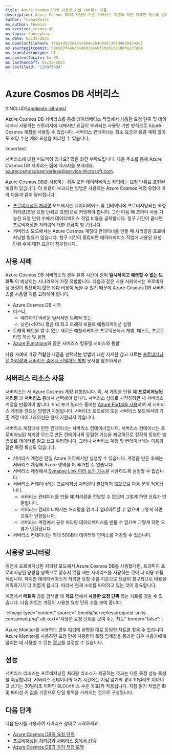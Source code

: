 ```yaml
---
title: Azure Cosmos DB의 사용량 기반 서버리스 제품
description: Azure Cosmos DB의 사용량 기반 서버리스 제품에 대한 자세한 정보를 알아봅니다.
author: ThomasWeiss
ms.author: thweiss
ms.service: cosmos-db
ms.topic: conceptual
ms.date: 05/25/2021
ms.openlocfilehash: 146a1dba3e13ac594e3b4d9edc358d46b0d54201
ms.sourcegitcommit: 58e5d3f4a6cb44607e946f6b931345b6fe237e0e
ms.translationtype: HT
ms.contentlocale: ko-KR
ms.lasthandoff: 05/25/2021
ms.locfileid: "110378494"
---
```

# <a name="azure-cosmos-db-serverless"></a>Azure Cosmos DB 서버리스
[!INCLUDE[appliesto-all-apis](includes/appliesto-all-apis.md)]

Azure Cosmos DB 서버리스를 통해 데이터베이스 작업에서 사용한 요청 단위 및 데이터에서 사용하는 스토리지에 대해서만 요금이 부과되는 사용량 기반 방식으로 Azure Cosmos 계정을 사용할 수 있습니다. 서버리스 컨테이너는 최소 요금과 용량 계획 없이도 초당 수천 개의 요청을 처리할 수 있습니다.

> [!IMPORTANT] 
> 서버리스에 대한 피드백이 있나요? 많은 의견 부탁드립니다. 다음 주소를 통해 Azure Cosmos DB 서버리스 팀에 메시지를 보내세요. [azurecosmosdbserverless@service.microsoft.com](mailto:azurecosmosdbserverless@service.microsoft.com).

Azure Cosmos DB를 사용하는 경우 모든 데이터베이스 작업에는 [요청 단위](request-units.md)로 표현된 비용이 있습니다. 이 비용이 부과되는 방법은 사용하는 Azure Cosmos 계정 유형에 따라 다음과 같이 달라집니다.

- [프로비저닝된 처리량](set-throughput.md) 모드에서는 데이터베이스 및 컨테이너에 프로비저닝되는 특정 처리량(초당 요청 단위로 표현)으로 커밋해야 합니다. 그런 다음 매 초마다 사용 가능한 요청 단위 수에서 데이터베이스 작업 비용을 공제합니다. 청구 기간이 끝나면 프로비저닝한 처리량에 대한 요금이 청구됩니다.
- 서버리스 모드에서는 Azure Cosmos 계정에 컨테이너를 만들 때 처리량을 프로비저닝할 필요가 없습니다. 청구 기간이 종료되면 데이터베이스 작업에 사용된 요청 단위 수에 대한 요금이 청구됩니다.

## <a name="use-cases"></a>사용 사례

Azure Cosmos DB 서버리스의 경우 유휴 시간이 길며 **일시적이고 예측할 수 없는 트래픽** 이 예상되는 시나리오에 가장 적합합니다. 다음과 같은 사용 사례에서는 프로비저닝 용량이 필요하지 않은 데다 비용이 높을 수 있기 때문에 Azure Cosmos DB 서버리스를 사용할 지를 고려해야 합니다.

- Azure Cosmos DB 시작
- 버스티,
    - 예측하기 어려운 일시적인 트래픽 또는
    - 낮은(<10%) 평균 대 최고 트래픽 비율로 애플리케이션 실행
- 트래픽 패턴을 알 수 없는 새로운 애플리케이션 프로덕션에서 개발, 테스트, 프로토타입 작성 및 실행
- [Azure Functions](../azure-functions/functions-overview.md)와 같은 서버리스 컴퓨팅 서비스와 통합

사용 사례에 가장 적합한 제품을 선택하는 방법에 대한 자세한 참고 자료는 [프로비저닝된 처리량과 서버리스 중에서 선택하는 방법](throughput-serverless.md) 문서를 참조하세요.

## <a name="using-serverless-resources"></a>서버리스 리소스 사용

서버리스는 새 Azure Cosmos 계정 유형입니다. 즉, 새 계정을 만들 때 **프로비저닝된 처리량** 과 **서버리스** 중에서 선택해야 합니다. 서버리스 상태로 시작하려면 새 서버리스 계정을 만들어야 합니다. 미리 보기 릴리스 중에는 [Azure Portal을 사용](create-cosmosdb-resources-portal.md)하여 새 서버리스 계정을 만드는 방법만 지원됩니다. 서버리스 모드로의 또는 서버리스 모드에서의 기존 계정 마이그레이션은 현재 지원되지 않습니다.

서버리스 계정에서 만든 컨테이너는 서버리스 컨테이너입니다. 서버리스 컨테이너는 프로비저닝된 처리량 모드로 만든 컨테이너와 동일한 기능을 제공하므로 정확히 동일한 방법으로 데이터를 읽고 쓰고 쿼리합니다. 그러나 서버리스 계정 및 컨테이너에는 다음과 같은 특정 특성도 있습니다.

- 서버리스 계정은 단일 Azure 지역에서만 실행할 수 있습니다. 계정을 만든 후에는 서버리스 계정에 Azure 영역을 더 추가할 수 없습니다.
- 서버리스 계정에서 [Synapse Link 미리 보기 기능](synapse-link.md)을 사용하도록 설정할 수 없습니다.
- 서버리스 컨테이너에는 프로비저닝 처리량이 필요하지 않으므로 다음 문이 적용됩니다.
    - 서버리스 컨테이너를 만들 때 처리량을 전달할 수 없으며 그렇게 하면 오류가 반환됩니다.
    - 서버리스 컨테이너에서는 처리량을 읽거나 업데이트할 수 없으며 그렇게 하면 오류가 반환됩니다.
    - 서버리스 계정에서 공유 처리량 데이터베이스를 만들 수 없으며 그렇게 하면 오류가 반환됩니다.
- 서버리스 컨테이너는 최대 50GB의 데이터와 인덱스를 저장할 수 있습니다.

## <a name="monitoring-your-consumption"></a>사용량 모니터링

이전에 프로비저닝된 처리량 모드에서 Azure Cosmos DB를 사용했다면, 트래픽이 프로비저닝된 용량을 양쪽으로 맞추지 않을 때는 서버리스를 사용하는 것이 더 비용 효율적입니다. 하지만 데이터베이스가 처리한 요청 수를 기준으로 요금이 청구되므로 비용을 예측하기가 더 어렵게 됩니다. 따라서 현재 소비를 파악하고 있는 것이 중요합니다.

계정에서 **메트릭** 창을 검색할 때 **개요** 탭에서 **사용한 요청 단위** 라는 차트를 찾을 수 있습니다. 다음 차트는 계정이 사용한 요청 단위 수를 보여 줍니다.

:::image type="content" source="./media/serverless/request-units-consumed.png" alt-text="사용한 요청 단위를 보여 주는 차트" border="false":::

Azure Monitor를 사용하는 경우 [여기](monitor-request-unit-usage.md)에 설명된 대로 동일한 차트를 찾을 수 있습니다. Azure Monitor를 사용하면 요청 단위 사용량이 특정 임계값을 통과한 경우 사용자에게 알리는 데 사용할 수 있는 [경고](../azure-monitor/alerts/alerts-metric-overview.md)를 설정할 수 있습니다.

## <a name="performance"></a><a id="performance"></a>성능

서버리스 리소스는 프로비저닝된 처리량 리소스가 제공하는 것과는 다른 특정 성능 특성을 제공합니다. 서버리스 컨테이너의 대기 시간에는 지점 읽기의 경우 10밀리초 이하이고 쓰기는 30밀리초 이하인 SLO(서비스 수준 목표)가 적용됩니다. 지점 읽기 작업은 ID 및 파티션 키 값을 기준으로 단일 항목을 가져오는 것으로 구성됩니다.

## <a name="next-steps"></a>다음 단계

다음 문서를 사용하여 서버리스 상태로 시작하세요.

- [Azure Cosmos DB의 요청 단위](request-units.md)
- [프로비저닝된 처리량과 서버리스 중에서 선택](throughput-serverless.md)
- [Azure Cosmos DB의 가격 책정 모델](how-pricing-works.md)
